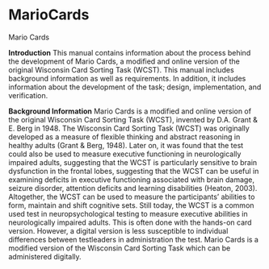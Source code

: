 # MarioCards
Mario Cards

<b>Introduction</b> 
This manual contains information about the process behind the development of Mario Cards, a modified and online version of the original Wisconsin Card Sorting Task (WCST). This manual includes background information as well as requirements. In addition, it includes information about the development of the task; design, implementation, and verification. 

<b>Background Information</b> 
	Mario Cards is a modified and online version of the original Wisconsin Card Sorting Task (WCST), invented by D.A. Grant & E. Berg in 1948. The Wisconsin Card Sorting Task (WCST) was originally developed as a measure of flexible thinking and abstract reasoning in healthy adults (Grant & Berg, 1948). Later on, it was found that the test could also be used to measure executive functioning in neurologically impaired adults, suggesting that the WCST is particularly sensitive to brain dysfunction in the frontal lobes, suggesting that the WCST can be useful in examining deficits in executive functioning associated with brain damage, seizure disorder, attention deficits and learning disabilities (Heaton, 2003). Altogether, the WCST can be used to measure the participants’ abilities to form, maintain and shift cognitive sets. 
	Still today, the WCST is a common used test in neuropsychological testing to measure executive abilities in neurologically impaired adults. This is often done with the hands-on card version. However, a digital version is less susceptible to individual differences between testleaders in administration the test. Mario Cards is a modified version of the Wisconsin Card Sorting Task which can be administered digitally. 

